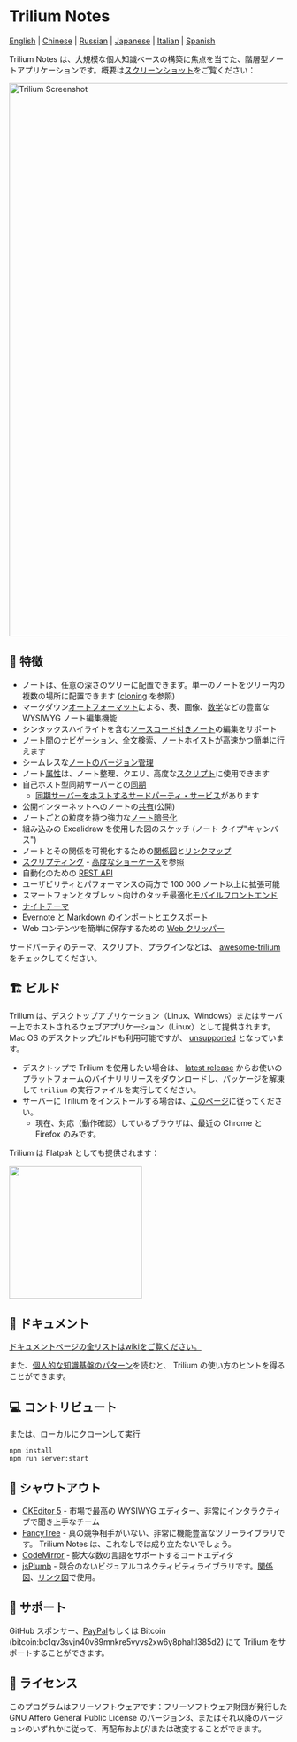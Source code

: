 # Trilium Notes

[English](../README.md) | [Chinese](./README-ZH_CN.md) | [Russian](./README.ru.md) | [Japanese](./README.ja.md) | [Italian](./README.it.md) | [Spanish](./README.es.md)

Trilium Notes は、大規模な個人知識ベースの構築に焦点を当てた、階層型ノートアプリケーションです。概要は[スクリーンショット](https://triliumnext.github.io/Docs/Wiki/screenshot-tour)をご覧ください：

<a href="https://triliumnext.github.io/Docs/Wiki/screenshot-tour"><img src="./app.png" alt="Trilium Screenshot" width="1000"></a>

## 🎁 特徴

* ノートは、任意の深さのツリーに配置できます。単一のノートをツリー内の複数の場所に配置できます ([cloning](https://triliumnext.github.io/Docs/Wiki/cloning-notes) を参照)
* マークダウン[オートフォーマット](https://triliumnext.github.io/Docs/Wiki/text-notes#autoformat)による、表、画像、[数学](https://triliumnext.github.io/Docs/Wiki/text-notes#math-support)などの豊富な WYSIWYG ノート編集機能
* シンタックスハイライトを含む[ソースコード付きノート](https://triliumnext.github.io/Docs/Wiki/code-notes)の編集をサポート
* [ノート間のナビゲーション](https://triliumnext.github.io/Docs/Wiki/note-navigation)、全文検索、[ノートホイスト](https://triliumnext.github.io/Docs/Wiki/note-hoisting)が高速かつ簡単に行えます
* シームレスな[ノートのバージョン管理](https://triliumnext.github.io/Docs/Wiki/note-revisions)
* ノート[属性](https://triliumnext.github.io/Docs/Wiki/Attributes)は、ノート整理、クエリ、高度な[スクリプト](https://triliumnext.github.io/Docs/Wiki/scripts)に使用できます
* 自己ホスト型同期サーバーとの[同期](https://triliumnext.github.io/Docs/Wiki/synchronization)
  * [同期サーバーをホストするサードパーティ・サービス](https://trilium.cc/paid-hosting)があります
* 公開インターネットへのノートの[共有](https://triliumnext.github.io/Docs/Wiki/sharing)(公開)
* ノートごとの粒度を持つ強力な[ノート暗号化](https://triliumnext.github.io/Docs/Wiki/protected-notes)
* 組み込みの Excalidraw を使用した図のスケッチ (ノート タイプ"キャンバス")
* ノートとその関係を可視化するための[関係図](https://triliumnext.github.io/Docs/Wiki/relation-map)と[リンクマップ](https://triliumnext.github.io/Docs/Wiki/link-map)
* [スクリプティング](https://triliumnext.github.io/Docs/Wiki/scripts) - [高度なショーケース](https://triliumnext.github.io/Docs/Wiki/advanced-showcases)を参照
* 自動化のための [REST API](https://triliumnext.github.io/Docs/Wiki/etapi)
* ユーザビリティとパフォーマンスの両方で 100 000 ノート以上に拡張可能
* スマートフォンとタブレット向けのタッチ最適化[モバイルフロントエンド](https://triliumnext.github.io/Docs/Wiki/mobile-frontend)
* [ナイトテーマ](https://triliumnext.github.io/Docs/Wiki/themes)
* [Evernote](https://triliumnext.github.io/Docs/Wiki/evernote-import) と [Markdown のインポートとエクスポート](https://triliumnext.github.io/Docs/Wiki/Markdown)
* Web コンテンツを簡単に保存するための [Web クリッパー](https://triliumnext.github.io/Docs/Wiki/web-clipper)

サードパーティのテーマ、スクリプト、プラグインなどは、 [awesome-trilium](https://github.com/Nriver/awesome-trilium) をチェックしてください。

## 🏗 ビルド

Trilium は、デスクトップアプリケーション（Linux、Windows）またはサーバー上でホストされるウェブアプリケーション（Linux）として提供されます。 Mac OS のデスクトップビルドも利用可能ですが、 [unsupported](https://triliumnext.github.io/Docs/Wiki/faq#mac-os-support) となっています。

* デスクトップで Trilium を使用したい場合は、 [latest release](https://github.com/TriliumNext/Trilium/releases/latest) からお使いのプラットフォームのバイナリリリースをダウンロードし、パッケージを解凍して ``trilium`` の実行ファイルを実行してください。
* サーバーに Trilium をインストールする場合は、[このページ](https://triliumnext.github.io/Docs/Wiki/server-installation)に従ってください。
  * 現在、対応（動作確認）しているブラウザは、最近の Chrome と Firefox のみです。

Trilium は Flatpak としても提供されます：

[<img width="240" src="https://flathub.org/assets/badges/flathub-badge-en.png">](https://flathub.org/apps/details/com.github.zadam.trilium)

## 📝 ドキュメント

[ドキュメントページの全リストはwikiをご覧ください。](https://triliumnext.github.io/Docs/)

また、[個人的な知識基盤のパターン](https://triliumnext.github.io/Docs/Wiki/patterns-of-personal-knowledge)を読むと、 Trilium の使い方のヒントを得ることができます。

## 💻 コントリビュート

または、ローカルにクローンして実行

```shell
npm install
npm run server:start
```

## 📢 シャウトアウト

* [CKEditor 5](https://github.com/ckeditor/ckeditor5) - 市場で最高の WYSIWYG エディター、非常にインタラクティブで聞き上手なチーム
* [FancyTree](https://github.com/mar10/fancytree) - 真の競争相手がいない、非常に機能豊富なツリーライブラリです。 Trilium Notes は、これなしでは成り立たないでしょう。
* [CodeMirror](https://github.com/codemirror/CodeMirror) - 膨大な数の言語をサポートするコードエディタ
* [jsPlumb](https://github.com/jsplumb/jsplumb) - 競合のないビジュアルコネクティビティライブラリです。[関係図](https://triliumnext.github.io/Docs/Wiki/relation-map)、[リンク図](https://triliumnext.github.io/Docs/Wiki/link-map)で使用。

## 🤝 サポート

GitHub スポンサー、[PayPal](https://paypal.me/za4am)もしくは Bitcoin (bitcoin:bc1qv3svjn40v89mnkre5vyvs2xw6y8phaltl385d2) にて Trilium をサポートすることができます。

## 🔑 ライセンス

このプログラムはフリーソフトウェアです：フリーソフトウェア財団が発行した GNU Affero General Public License のバージョン3、またはそれ以降のバージョンのいずれかに従って、再配布および/または改変することができます。
